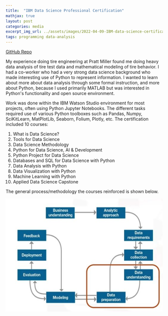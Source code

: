```yaml
---
title:  "IBM Data Science Professional Certification"
mathjax: true
layout: post
categories: media
excerpt_img_url: ../assets/images/2022-04-09-IBM-data-science-certification/Data_Science_Methodology.png
tags: programming data-analysis
---
```


[GitHub Repo](https://github.com/orion-miller/IBM-Data-Science)

My experience doing tire engineering at Pratt Miller found me doing heavy data analysis of tire test data and mathematical modeling of tire behavior. I had a co-worker who had a very strong data science background who made interesting use of Python to represent information. I wanted to learn about more about data analysis through some formal instruction, and more about Python, because I used primarily MATLAB but was interested in Python's functionality and open source environment.

Work was done within the IBM Watson Studio environment for most projects, often using Python Jupyter Notebooks. The different tasks required use of various Python toolboxes such as Pandas, Numpy, SciKitLearn, MatPlotLib, Seaborn, Folium, Plotly, etc. The certification included 10 courses:

1. What is Data Science? 
2. Tools for Data Science
3. Data Science Methodology
4. Python for Data Science, AI & Development
5. Python Project for Data Science
6. Databases and SQL for Data Science with Python
7. Data Analysis with Python
8. Data Visualization with Python
9. Machine Learning with Python
10. Applied Data Science Capstone

The general process/methodology the courses reinforced is shown below.

![1](/assets/images/2022-04-09-IBM-data-science-certification/Data_Science_Methodology.jpg)
